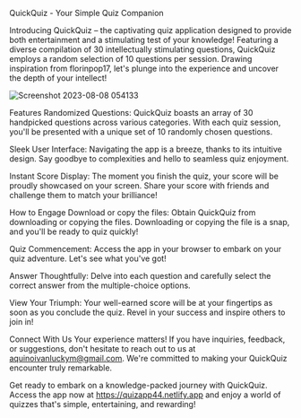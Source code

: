 QuickQuiz - Your Simple Quiz Companion

Introducing QuickQuiz – the captivating quiz application designed to provide both entertainment and a stimulating test of your knowledge! Featuring a diverse compilation of 30 intellectually stimulating questions, QuickQuiz employs a random selection of 10 questions per session. Drawing inspiration from florinpop17, let's plunge into the experience and uncover the depth of your intellect!

![Screenshot 2023-08-08 054133](https://github.com/Akinuo/quizapp/assets/141739070/35deb76a-5614-4ae9-b7bd-309f9aa25b2e)

Features
Randomized Questions: QuickQuiz boasts an array of 30 handpicked questions across various categories. With each quiz session, you'll be presented with a unique set of 10 randomly chosen questions.

Sleek User Interface: Navigating the app is a breeze, thanks to its intuitive design. Say goodbye to complexities and hello to seamless quiz enjoyment.

Instant Score Display: The moment you finish the quiz, your score will be proudly showcased on your screen. Share your score with friends and challenge them to match your brilliance!

How to Engage
Download or copy the files: Obtain QuickQuiz from downloading or copying the files. Downloading or copying the file is a snap, and you'll be ready to quiz quickly!

Quiz Commencement: Access the app in your browser to embark on your quiz adventure. Let's see what you've got!

Answer Thoughtfully: Delve into each question and carefully select the correct answer from the multiple-choice options.

View Your Triumph: Your well-earned score will be at your fingertips as soon as you conclude the quiz. Revel in your success and inspire others to join in!

Connect With Us
Your experience matters! If you have inquiries, feedback, or suggestions, don't hesitate to reach out to us at aquinoivanluckym@gmail.com. We're committed to making your QuickQuiz encounter truly remarkable.

Get ready to embark on a knowledge-packed journey with QuickQuiz. Access the app now at https://quizapp44.netlify.app and enjoy a world of quizzes that's simple, entertaining, and rewarding!

